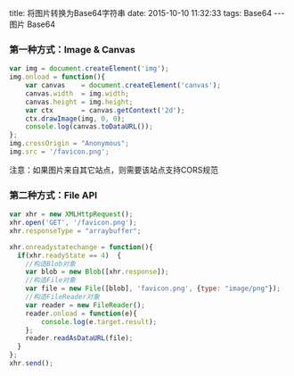 title: 将图片转换为Base64字符串
date: 2015-10-10 11:32:33
tags: Base64
--- 图片 Base64
### 第一种方式：Image & Canvas

```js
var img = document.createElement('img');
img.onload = function(){
    var canvas    = document.createElement('canvas');
    canvas.width  = img.width;
    canvas.height = img.height;
    var ctx       = canvas.getContext('2d');
    ctx.drawImage(img, 0, 0);
    console.log(canvas.toDataURL());
};
img.crossOrigin = "Anonymous";
img.src = '/favicon.png';
```

注意：如果图片来自其它站点，则需要该站点支持CORS规范

### 第二种方式：File API

```js
var xhr = new XMLHttpRequest();
xhr.open('GET', '/favicon.png');
xhr.responseType = "arraybuffer";

xhr.onreadystatechange = function(){
  if(xhr.readyState == 4)  {
    //构造Blob对象
    var blob = new Blob([xhr.response]);
    //构造File对象
    var file = new File([blob], 'favicon.png', {type: "image/png"});
    //构造FileReader对象
    var reader = new FileReader();
    reader.onload = function(e){
        console.log(e.target.result);
    };
    reader.readAsDataURL(file);
  }
};
xhr.send();
```